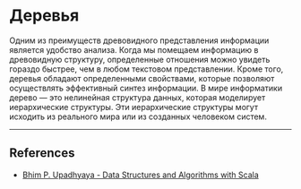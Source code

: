 # Деревья

Одним из преимуществ древовидного представления информации является удобство анализа. 
Когда мы помещаем информацию в древовидную структуру, определенные отношения можно увидеть гораздо быстрее, 
чем в любом текстовом представлении. 
Кроме того, деревья обладают определенными свойствами, которые позволяют осуществлять эффективный синтез информации. 
В мире информатики дерево — это нелинейная структура данных, которая моделирует иерархические структуры. 
Эти иерархические структуры могут исходить из реального мира или из созданных человеком систем. 


---

## References

- [Bhim P. Upadhyaya - Data Structures and Algorithms with Scala](https://link.springer.com/book/10.1007/978-3-030-12561-5)
